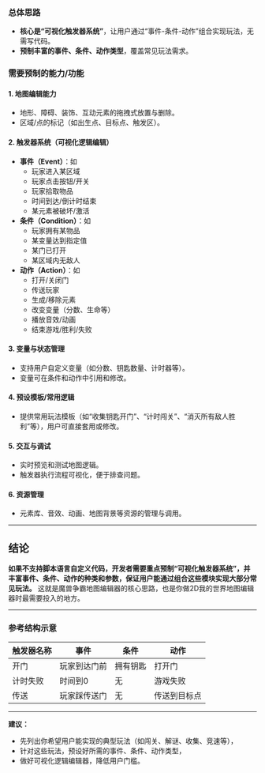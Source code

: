 ### 总体思路
- **核心是“可视化触发器系统”**，让用户通过“事件-条件-动作”组合实现玩法，无需写代码。
- **预制丰富的事件、条件、动作类型**，覆盖常见玩法需求。

### 需要预制的能力/功能

#### 1. 地图编辑能力
- 地形、障碍、装饰、互动元素的拖拽式放置与删除。
- 区域/点的标记（如出生点、目标点、触发区）。

#### 2. 触发器系统（可视化逻辑编辑）
- **事件（Event）**：如
  - 玩家进入某区域
  - 玩家点击按钮/开关
  - 玩家拾取物品
  - 时间到达/倒计时结束
  - 某元素被破坏/激活
- **条件（Condition）**：如
  - 玩家拥有某物品
  - 某变量达到指定值
  - 某门已打开
  - 某区域内无敌人
- **动作（Action）**：如
  - 打开/关闭门
  - 传送玩家
  - 生成/移除元素
  - 改变变量（分数、生命等）
  - 播放音效/动画
  - 结束游戏/胜利/失败

#### 3. 变量与状态管理
- 支持用户自定义变量（如分数、钥匙数量、计时器等）。
- 变量可在条件和动作中引用和修改。

#### 4. 预设模板/常用逻辑
- 提供常用玩法模板（如“收集钥匙开门”、“计时闯关”、“消灭所有敌人胜利”等），用户可直接套用或修改。

#### 5. 交互与调试
- 实时预览和测试地图逻辑。
- 触发器执行流程可视化，便于排查问题。

#### 6. 资源管理
- 元素库、音效、动画、地图背景等资源的管理与调用。

---

## 结论

**如果不支持脚本语言自定义代码，开发者需要重点预制“可视化触发器系统”，并丰富事件、条件、动作的种类和参数，保证用户能通过组合这些模块实现大部分常见玩法。** 这就是魔兽争霸地图编辑器的核心思路，也是你做2D我的世界地图编辑器时最需要投入的地方。

---

### 参考结构示意

| 触发器名称 | 事件           | 条件           | 动作           |
|------------|----------------|----------------|----------------|
| 开门       | 玩家到达门前   | 拥有钥匙       | 打开门         |
| 计时失败   | 时间到0        | 无             | 游戏失败       |
| 传送       | 玩家踩传送门   | 无             | 传送到目标点   |

---

**建议：**
- 先列出你希望用户能实现的典型玩法（如闯关、解谜、收集、竞速等），
- 针对这些玩法，预设好所需的事件、条件、动作类型，
- 做好可视化逻辑编辑器，降低用户门槛。
